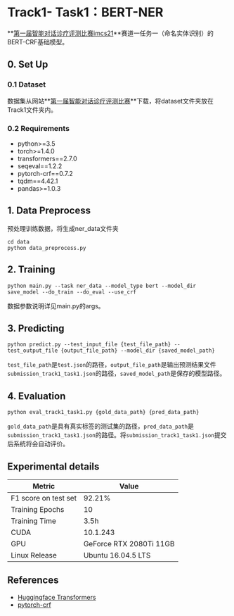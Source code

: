 # Track1- Task1：BERT-NER

**[第一届智能对话诊疗评测比赛imcs21](http://www.fudan-disc.com/sharedtask/imcs21/index.html)**赛道一任务一（命名实体识别）的BERT-CRF基础模型。

## 0. Set Up

### 0.1 Dataset

数据集从网站**[第一届智能对话诊疗评测比赛](http://www.fudan-disc.com/sharedtask/imcs21/index.html)**下载，将dataset文件夹放在Track1文件夹内。

### 0.2 Requirements

- python>=3.5
- torch>=1.4.0
- transformers==2.7.0
- seqeval==1.2.2
- pytorch-crf==0.7.2
- tqdm==4.42.1
- pandas>=1.0.3

## 1. Data Preprocess 

预处理训练数据，将生成ner_data文件夹

```
cd data
python data_preprocess.py
```

## 2. Training

```
python main.py --task ner_data --model_type bert --model_dir save_model --do_train --do_eval --use_crf
```

数据参数说明详见main.py的args。

## 3. Predicting

```
python predict.py --test_input_file {test_file_path} --test_output_file {output_file_path} --model_dir {saved_model_path}
```

`test_file_path`是`test.json`的路径，`output_file_path`是输出预测结果文件`submission_track1_task1.json`的路径，`saved_model_path`是保存的模型路径。

## 4. Evaluation

```
python eval_track1_task1.py {gold_data_path} {pred_data_path}
```

`gold_data_path`是具有真实标签的测试集的路径，`pred_data_path`是`submission_track1_task1.json`的路径。将`submission_track1_task1.json`提交后系统将会自动评价。


## Experimental details

| Metric               | Value                   |
| -------------------- | ----------------------- |
| F1 score on test set | 92.21%                  |
| Training Epochs      | 10                      |
| Training Time        | 3.5h                    |
| CUDA                 | 10.1.243                |
| GPU                  | GeForce RTX 2080Ti 11GB |
| Linux Release        | Ubuntu 16.04.5 LTS      |


## References

- [Huggingface Transformers](https://github.com/huggingface/transformers)
- [pytorch-crf](https://github.com/kmkurn/pytorch-crf)

